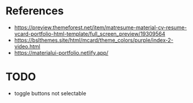# References
- https://preview.themeforest.net/item/matresume-material-cv-resume-vcard-portfolio-html-template/full_screen_preview/19309564
- https://bslthemes.site/html/mcard/theme_colors/purple/index-2-video.html
- https://materialui-portfolio.netlify.app/

# TODO
- toggle buttons not selectable